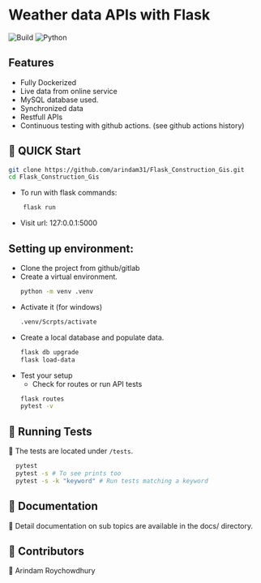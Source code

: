 # Weather data APIs with Flask

![Build](https://img.shields.io/github/actions/workflow/status/arindam31/Interview_management/django.yml?branch=main) ![Python](https://img.shields.io/badge/python-3.12%2B-blue)  

## Features
- Fully Dockerized
- Live data from online service
- MySQL database used.
- Synchronized data
- Restfull APIs
- Continuous testing with github actions. (see github actions history)


## 🚀 QUICK Start
```bash
git clone https://github.com/arindam31/Flask_Construction_Gis.git
cd Flask_Construction_Gis
```
- To run with flask commands:
```bash
    flask run
```
- Visit url: 127:0.0.1:5000


## Setting up environment:
- Clone the project from github/gitlab
- Create a virtual environment.
    ```bash
    python -m venv .venv
    ```
- Activate it (for windows)
  ```bash
  .venv/Scrpts/activate
  ```
- Create a local database and populate data.
  ```bash
  flask db upgrade
  flask load-data
  ```
- Test your setup
  - Check for routes or run API tests
  ```bash
  flask routes
  pytest -v
  ```

## 🧪 Running Tests

📌 The tests are located under `/tests`.  

```bash
  pytest
  pytest -s # To see prints too
  pytest -s -k "keyword" # Run tests matching a keyword
  ```

  ## 📜 Documentation

📄 Detail documentation on sub topics are available in the docs/ directory.

  ## 🙌 Contributors
👤 Arindam Roychowdhury